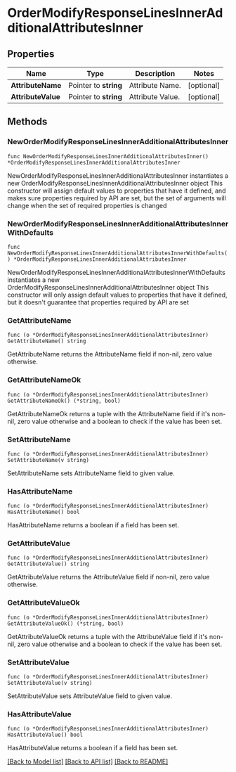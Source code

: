 # OrderModifyResponseLinesInnerAdditionalAttributesInner

## Properties

Name | Type | Description | Notes
------------ | ------------- | ------------- | -------------
**AttributeName** | Pointer to **string** | Attribute Name. | [optional] 
**AttributeValue** | Pointer to **string** | Attribute Value. | [optional] 

## Methods

### NewOrderModifyResponseLinesInnerAdditionalAttributesInner

`func NewOrderModifyResponseLinesInnerAdditionalAttributesInner() *OrderModifyResponseLinesInnerAdditionalAttributesInner`

NewOrderModifyResponseLinesInnerAdditionalAttributesInner instantiates a new OrderModifyResponseLinesInnerAdditionalAttributesInner object
This constructor will assign default values to properties that have it defined,
and makes sure properties required by API are set, but the set of arguments
will change when the set of required properties is changed

### NewOrderModifyResponseLinesInnerAdditionalAttributesInnerWithDefaults

`func NewOrderModifyResponseLinesInnerAdditionalAttributesInnerWithDefaults() *OrderModifyResponseLinesInnerAdditionalAttributesInner`

NewOrderModifyResponseLinesInnerAdditionalAttributesInnerWithDefaults instantiates a new OrderModifyResponseLinesInnerAdditionalAttributesInner object
This constructor will only assign default values to properties that have it defined,
but it doesn't guarantee that properties required by API are set

### GetAttributeName

`func (o *OrderModifyResponseLinesInnerAdditionalAttributesInner) GetAttributeName() string`

GetAttributeName returns the AttributeName field if non-nil, zero value otherwise.

### GetAttributeNameOk

`func (o *OrderModifyResponseLinesInnerAdditionalAttributesInner) GetAttributeNameOk() (*string, bool)`

GetAttributeNameOk returns a tuple with the AttributeName field if it's non-nil, zero value otherwise
and a boolean to check if the value has been set.

### SetAttributeName

`func (o *OrderModifyResponseLinesInnerAdditionalAttributesInner) SetAttributeName(v string)`

SetAttributeName sets AttributeName field to given value.

### HasAttributeName

`func (o *OrderModifyResponseLinesInnerAdditionalAttributesInner) HasAttributeName() bool`

HasAttributeName returns a boolean if a field has been set.

### GetAttributeValue

`func (o *OrderModifyResponseLinesInnerAdditionalAttributesInner) GetAttributeValue() string`

GetAttributeValue returns the AttributeValue field if non-nil, zero value otherwise.

### GetAttributeValueOk

`func (o *OrderModifyResponseLinesInnerAdditionalAttributesInner) GetAttributeValueOk() (*string, bool)`

GetAttributeValueOk returns a tuple with the AttributeValue field if it's non-nil, zero value otherwise
and a boolean to check if the value has been set.

### SetAttributeValue

`func (o *OrderModifyResponseLinesInnerAdditionalAttributesInner) SetAttributeValue(v string)`

SetAttributeValue sets AttributeValue field to given value.

### HasAttributeValue

`func (o *OrderModifyResponseLinesInnerAdditionalAttributesInner) HasAttributeValue() bool`

HasAttributeValue returns a boolean if a field has been set.


[[Back to Model list]](../README.md#documentation-for-models) [[Back to API list]](../README.md#documentation-for-api-endpoints) [[Back to README]](../README.md)


